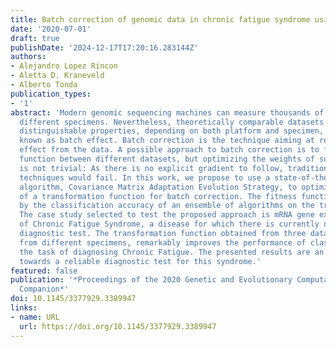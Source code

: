 ```yaml
---
title: Batch correction of genomic data in chronic fatigue syndrome using CMA-ES
date: '2020-07-01'
draft: true
publishDate: '2024-12-17T17:20:16.283144Z'
authors:
- Alejandro Lopez Rincon
- Aletta D. Kraneveld
- Alberto Tonda
publication_types:
- '1'
abstract: 'Modern genomic sequencing machines can measure thousands of probes from
  different specimens. Nevertheless, theoretically comparable datasets can show considerably
  distinguishable properties, depending on both platform and specimen, a phenomenon
  known as batch effect. Batch correction is the technique aiming at removing this
  effect from the data. A possible approach to batch correction is to find a transformation
  function between different datasets, but optimizing the weights of such a function
  is not trivial: As there is no explicit gradient to follow, traditional optimization
  techniques would fail. In this work, we propose to use a state-of-the-art evolutionary
  algorithm, Covariance Matrix Adaptation Evolution Strategy, to optimize the weights
  of a transformation function for batch correction. The fitness function is driven
  by the classification accuracy of an ensemble of algorithms on the transformed data.
  The case study selected to test the proposed approach is mRNA gene expression data
  of Chronic Fatigue Syndrome, a disease for which there is currently no established
  diagnostic test. The transformation function obtained from three datasets, produced
  from different specimens, remarkably improves the performance of classifiers on
  the task of diagnosing Chronic Fatigue. The presented results are an important steppingstone
  towards a reliable diagnostic test for this syndrome.'
featured: false
publication: '*Proceedings of the 2020 Genetic and Evolutionary Computation Conference
  Companion*'
doi: 10.1145/3377929.3389947
links:
- name: URL
  url: https://doi.org/10.1145/3377929.3389947
---
```


